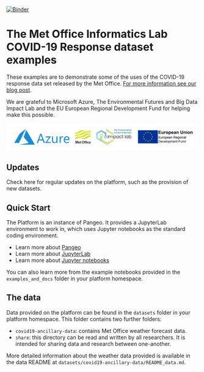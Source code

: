 [![Binder](https://mybinder.org/badge_logo.svg)](https://mybinder.org/v2/gh/informatics-lab/covid19-ai4earth-examples/master?urlpath=%2Flab%2Ftree%2FWelcome.ipynb)

# The Met Office Informatics Lab COVID-19 Response dataset examples

These examples are to demonstrate some of the uses of the COVID-19 response data set released by the Met Office. [For more information see our blog post](https://medium.com/informatics-lab/met-office-and-partners-offer-data-and-platform-for-covid-19-researchers-83848ac55f5f).

We are grateful to Microsoft Azure, The Environmental Futures and Big Data Impact Lab and the EU European Regional Development Fund for helping make this possible.

![Sponsors](assets/sponsors.png)

## Updates

Check here for regular updates on the platform, such as the provision of new datasets. 


## Quick Start

The Platform is an instance of Pangeo. It provides a JupyterLab environment to work in, which uses Jupyter notebooks as the standard coding environment.

* Learn more about [Pangeo](http://pangeo.io)
* Learn more about [JupyterLab](https://jupyterlab.readthedocs.io/en/stable)
* Learn more about [Jupyter notebooks](https://jupyterlab.readthedocs.io/en/stable/user/notebook.html)

You can also learn more from the example notebooks provided in the `examples_and_docs` folder in your platform homespace.


## The data

Data provided on the platform can be found in the `datasets` folder in your platform homespace. This folder contains two further folders:

* `covid19-ancillary-data`: contains Met Office weather forecast data.
* `share`: this directory can be read and written by all researchers. It is intended for sharing data and research between one-another.

More detailed information about the weather data provided is available in the data README at `datasets/covid19-ancillary-data/README_data.md`.